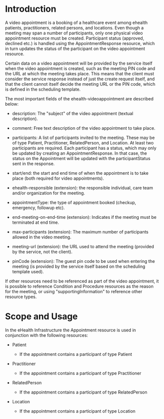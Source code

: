 # Introduction

A video appointment is a booking of a healthcare event among ehealth patients, practitioners, related persons, and locations.
Even though a meeting may span a number of participants, only one physical video appointment resource must be created. Participant 
status (approved, declined etc.) is handled using the AppointmentResponse resource, which in turn updates the status of the 
participant on the video appointment resource.

Certain data on a video appointment will be provided by the service itself when the video appointment is created, such as
the meeting PIN code and the URL at which the meeting takes place. This means that the client must consider the service
response instead of just the create request itself, and that the client cannot itself decide the meeting URL or the PIN code,
which is defined in the scheduling template.

The most important fields of the ehealth-videoappointment are described below:

- description: The "subject" of the video appointment (textual description).

- comment: Free text description of the video appointment to take place.

- participants: A list of participants invited to the meeting. These may be of type Patient, Practitioner, RelatedPerson,
  and Location. At least two participants are required. Each participant has a status, which may only be updated by
  creating an AppointmentResponse. In that case, the status on the Appointment will be updated with the participantStatus
  sent in the response.
  
- start/end: the start and end time of when the appointment is to take place (both required for video appointments).

- ehealth-responsible (extension): the responsible individual, care team and/or organization for the meeting.

- appointmentType: the type of appointment booked (checkup, emergency, followup etc).

- end-meeting-on-end-time (extension): Indicates if the meeting must be terminated at end time.

- max-participants (extension): The maximum number of participants allowed in the video meeting.

- meeting-url (extension): the URL used to attend the meeting (provided by the service, not the client).

- pinCode (extension): The guest pin code to be used when entering the meeting (is provided by the service itself
  based on the scheduling template used).

If other resources need to be referenced as part of the video appointment, it is possible to reference Condition and Procedure
resources as the reason for the meeting, or using "supportingInformation" to reference other resource types.

# Scope and Usage
In the eHealth Infrastructure the Appointment resource is used in conjunction with the following resources:

- Patient
  - If the appointment contains a participant of type Patient

- Practitioner
  - If the appointment contains a participant of type Practitioner

- RelatedPerson
  - If the appointment contains a participant of type RelatedPerson

- Location
  - If the appointment contains a participant of type Location
  
